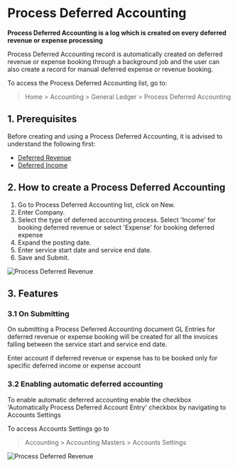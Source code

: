 # Process Deferred Accounting

**Process Deferred Accounting is a log which is created on every deferred revenue or expense processing**

Process Deferred Accounting record is automatically created on deferred revenue or expense booking through a background job and the user can also create a record for manual deferred expense or revenue booking.

To access the Process Deferred Accounting list, go to:
> Home > Accounting > General Ledger > Process Deferred Accounting 

## 1. Prerequisites
Before creating and using a Process Deferred Accounting, it is advised to understand the following first:

* [Deferred Revenue](/docs/user/manual/en/accounts/deferred-revenue)
* [Deferred Income](/docs/user/manual/en/accounts/deferred-expense)


## 2. How to create a Process Deferred Accounting
1. Go to Process Deferred Accounting list, click on New.
1. Enter Company.
1. Select the type of deferred accounting process. Select 'Income' for booking deferred revenue or select 'Expense' for booking deferred expense
1. Expand the posting date.
1. Enter service start date and service end date. 
1. Save and Submit.

<img class="screenshot" alt="Process Deferred Revenue" src="{{docs_base_url}}/assets/img/accounts/process-deferred-accounting.png">

## 3. Features

### 3.1 On Submitting

On submitting a Process Deferred Accounting document GL Entries for deferred revenue or expense booking will be created for all the invoices falling between the service start and service end date.

Enter account if deferred revenue or expense has to be booked only for specific deferred income or expense account

### 3.2 Enabling automatic deferred accounting

To enable automatic deferred accounting enable the checkbox 'Automatically Process Deferred Account Entry' checkbox by navigating to Accounts Settings 

To access Accounts Settings go to
> Accounting > Accounting Masters > Accounts Settings

<img class="screenshot" alt="Process Deferred Revenue" src="{{docs_base_url}}/assets/img/accounts/process-deferred-accounting-settings.png">




